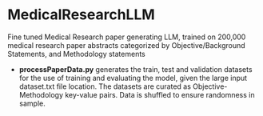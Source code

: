 # MedicalResearchLLM
Fine tuned Medical Research paper generating LLM, trained on 200,000 medical research paper abstracts categorized by Objective/Background Statements, and Methodology statements

* **processPaperData.py** generates the train, test and validation datasets for the use of training and evaluating the model, given the large input dataset.txt file location. The datasets are curated as Objective-Methodology key-value pairs. Data is shuffled to ensure randomness in sample.
